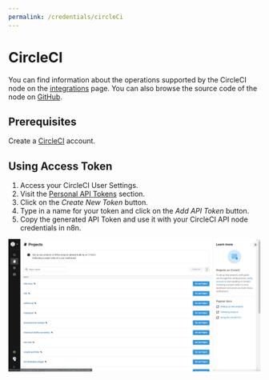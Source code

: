 ```yaml
---
permalink: /credentials/circleCi
---
```


# CircleCI

You can find information about the operations supported by the CircleCI node on the [integrations](https://n8n.io/integrations/n8n-nodes-base.circleCi) page. You can also browse the source code of the node on [GitHub](https://github.com/n8n-io/n8n/tree/master/packages/nodes-base/nodes/CircleCi).

## Prerequisites

Create a [CircleCI](https://circleci.com/) account. 

## Using Access Token

1. Access your CircleCI User Settings.
2. Visit the [Personal API Tokens](https://app.circleci.com/settings/user/tokens) section.
3. Click on the *Create New Token* button.
4. Type in a name for your token and click on the *Add API Token* button.
5. Copy the generated API Token and use it with your CircleCI API node credentials in n8n.

![Getting CircleCI credentials](./using-access-token.gif)
